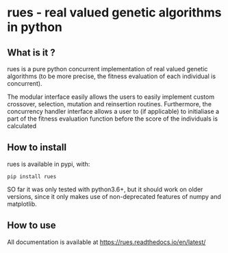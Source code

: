 # rues - real valued genetic algorithms in python 

## What is it ?

rues is a pure python concurrent implementation of real valued genetic algorithms (to be more precise, the fitness evaluation of each individual is concurrent). 

The modular interface easily allows the users to easily implement custom crossover, selection, mutation and reinsertion routines. Furthermore, the concurrency handler interface allows a
user to (if applicable) to initialiase a part of the fitness evaluation function before the score of the individuals is calculated

## How to install

rues is available in pypi, with:

    pip install rues

SO far it was only tested with python3.6+, but it should work on older versions, since it only makes use of non-deprecated features of numpy and matplotlib.


## How to use

All documentation is available at https://rues.readthedocs.io/en/latest/
